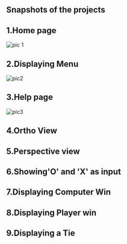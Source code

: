 ## Snapshots of the projects
## 1.Home page
![pic 1](https://github.com/DeekshaAchar/TicTacToeGame/assets/109525095/78495445-3704-4c4e-9ddf-ef985aaf347c)


## 2.Displaying Menu
![pic2](https://github.com/DeekshaAchar/TicTacToeGame/assets/109525095/4d298355-6d54-4a4a-b79b-3dd5db3d7fb5)

## 3.Help page
![pic3](https://github.com/DeekshaAchar/TicTacToeGame/assets/109525095/191acff8-3645-46fc-b4c4-f017e815aa7e)


## 4.Ortho View

## 5.Perspective view

## 6.Showing'O' and  'X' as input

## 7.Displaying Computer Win

## 8.Displaying Player win

## 9.Displaying a Tie

